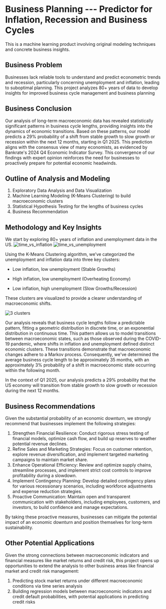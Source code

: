 # Business Planning --- Predictor for Inflation, Recession and Business Cycles

This is a machine learning product involving original modeling techniques and concrete business insights. 

## Business Problem

Businesses lack reliable tools to understand and predict econometric trends and recession, particularly concerning unemployment and inflation, leading to suboptimal planning. This project analyzes 80+ years of data to develop insights for improved business cycle management and business planning

## Business Conclusion
Our analysis of long-term macroeconomic data has revealed statistically significant patterns in business cycle lengths, providing insights into the dynamics of economic transitions. Based on these patterns, our model predicts a 29% probability of a shift from stable growth to slow growth or recession within the next 12 months, starting in Q1 2025. This prediction aligns with the consensus view of many economists, as evidenced by Bankrate's 2024 Q4 Economic Indicator Survey. This convergence of our findings with expert opinion reinforces the need for businesses to proactively prepare for potential economic headwinds.

## Outline of Analysis and Modeling 
1. Exploratory Data Analysis and Data Visualization
2. Machine Learning Modeling (K-Means Clustering) to build macroeconomic clusters
3. Statistical Hypothesis Testing for the lengths of business cycles
4. Business Recommendation

## Methodology and Key Insights

We start by exploring 80+ years of inflation and unemployment data in the US.
![time_vs_inflation](https://github.com/elainechowqz/Macroeconomics-and-Markets/blob/master/time_vs_annual_inflation_rate.png)
![time_vs_unemployment](https://github.com/elainechowqz/Macroeconomics-and-Markets/blob/master/time_vs_unemployment_rate.png)

Using the K-Means Clustering algorithm, we’ve categorized the unemployment and inflation data into three key clusters:

- Low inflation, low unemployment (Stable Growths)
    
- High inflation, low unemployment (Overheating Economy)
    
- Low inflation, high unemployment (Slow Growths/Recession)
    
These clusters are visualized to provide a clearer understanding of macroeconomic shifts.

![3 clusters](https://github.com/elainechowqz/Macroeconomics-and-Markets/blob/master/inflation_unemployment_3_clusters.png)

Our analysis reveals that business cycle lengths follow a predictable pattern, fitting a geometric distribution in discrete time, or an exponential distribution in continuous time. This pattern allows us to model transitions between macroeconomic states, such as those observed during the COVID-19 pandemic, where shifts in inflation and unemployment defined distinct economic clusters. These transitions demonstrate that macroeconomic changes adhere to a Markov process. Consequently, we've determined the average business cycle length to be approximately 35 months, with an approximately 3% probability of a shift in macroeconomic state occurring within the following month. 

In the context of Q1 2025, our analysis predicts a 29% probability that the US economy will transition from stable growth to slow growth or recession during the next 12 months. 

## Business Recommendations
Given the substantial probability of an economic downturn, we strongly recommend that businesses implement the following strategies:

1. Strengthen Financial Resilience: Conduct rigorous stress testing of financial models, optimize cash flow, and build up reserves to weather potential revenue declines.
2. Refine Sales and Marketing Strategies: Focus on customer retention, explore revenue diversification, and implement targeted marketing campaigns to maintain market share.
3. Enhance Operational Efficiency: Review and optimize supply chains, streamline processes, and implement strict cost controls to improve profitability during a slowdown.
4. Implement Contingency Planning: Develop detailed contingency plans for various recessionary scenarios, including workforce adjustments and expense reduction strategies.
5. Proactive Communication: Maintain open and transparent communication with stakeholders, including employees, customers, and investors, to build confidence and manage expectations.

By taking these proactive measures, businesses can mitigate the potential impact of an economic downturn and position themselves for long-term sustainability.

## Other Potential Applications 
   
Given the strong connections between macroeconomic indicators and financial measures like market returns and credit risk, this project opens up opportunities to extend the analysis to other business areas like financial market and credit risk management:

1. Predicting stock market returns under different macroeconomic conditions via time series analysis 
2. Building regression models between macroeconomic indicators and credit default probabilities, with potential applications in predicting credit risks







